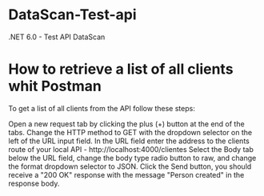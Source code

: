 # DataScan-Test-api

.NET 6.0 - Test API DataScan

# How to retrieve a list of all clients whit Postman
To get a list of all clients from the API follow these steps:

Open a new request tab by clicking the plus (+) button at the end of the tabs.
Change the HTTP method to GET with the dropdown selector on the left of the URL input field.
In the URL field enter the address to the clients route of your local API - http://localhost:4000/clientes
Select the Body tab below the URL field, change the body type radio button to raw, and change the format dropdown selector to JSON.
Click the Send button, you should receive a "200 OK" response with the message "Person created" in the response body.